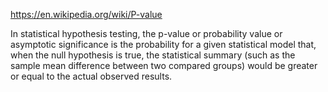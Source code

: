 https://en.wikipedia.org/wiki/P-value  

In statistical hypothesis testing, the p-value or probability value or asymptotic significance is the probability for a given statistical model that, when the null hypothesis is true, the statistical summary (such as the sample mean difference between two compared groups) would be greater or equal to the actual observed results.

